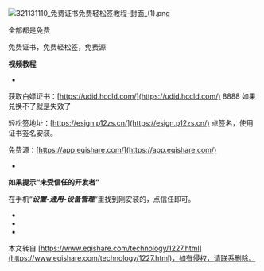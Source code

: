 ![321131110_免费证书免费轻松签教程-封面_(1).png](https://www.eqishare.com/zb_users/upload/2024/07/202407191721391880411732.png)

全部都是免费

免费证书，免费轻松签，免费源

**视频教程**

-

获取白嫖证书：[https://udid.hccld.com/](https://udid.hccld.com/) 8888 如果兑换不了就是失效了

轻松签地址：[https://esign.p12zs.cn/](https://esign.p12zs.cn/) 点签名，使用证书签名安装。

免费源：[https://app.eqishare.com/](https://app.eqishare.com/)

-

**如果提示“未受信任的开发者”**

在手机“_**设置-通用-设备管理**_“里找到刚安装的，点信任即可。

-

-

-

本文转自 [https://www.eqishare.com/technology/1227.html](https://www.eqishare.com/technology/1227.html)，如有侵权，请联系删除。